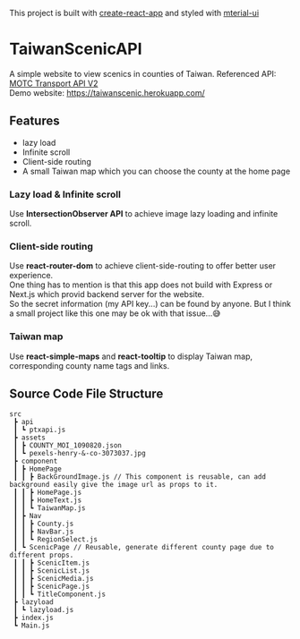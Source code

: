This project is built with [create-react-app](https://github.com/facebook/create-react-app) and styled with [mterial-ui](https://github.com/mui-org/material-ui)
# TaiwanScenicAPI
A simple website to view scenics in counties of Taiwan. Referenced API: [MOTC Transport API V2](https://ptx.transportdata.tw/MOTC?t=Tourism&v=2)<br/>
Demo website: https://taiwanscenic.herokuapp.com/
## Features
* lazy load <br/>
* Infinite scroll <br/>
* Client-side routing <br/>
* A small Taiwan map which you can choose the county at the home page <br/>
### Lazy load & Infinite scroll
Use **IntersectionObserver API** to achieve image lazy loading and infinite scroll.
### Client-side routing
Use **react-router-dom** to achieve client-side-routing to offer better user experience. <br/>
One thing has to mention is that this app does not build with Express or Next.js which provid backend server for the website. <br/>
So the secret information (my API key...) can be found by anyone. But I think a small project like this one may be ok with that issue...:sweat_smile:
### Taiwan map
Use **react-simple-maps** and **react-tooltip** to display Taiwan map, corresponding county name tags and links.
## Source Code File Structure
```
src
 ┣ api
 ┃ ┗ ptxapi.js
 ┣ assets
 ┃ ┣ COUNTY_MOI_1090820.json
 ┃ ┗ pexels-henry-&-co-3073037.jpg
 ┣ component
 ┃ ┣ HomePage
 ┃ ┃ ┣ BackGroundImage.js // This component is reusable, can add background easily give the image url as props to it.
 ┃ ┃ ┣ HomePage.js
 ┃ ┃ ┣ HomeText.js
 ┃ ┃ ┗ TaiwanMap.js
 ┃ ┣ Nav
 ┃ ┃ ┣ County.js
 ┃ ┃ ┣ NavBar.js
 ┃ ┃ ┗ RegionSelect.js
 ┃ ┗ ScenicPage // Reusable, generate different county page due to different props.
 ┃ ┃ ┣ ScenicItem.js
 ┃ ┃ ┣ ScenicList.js
 ┃ ┃ ┣ ScenicMedia.js
 ┃ ┃ ┣ ScenicPage.js
 ┃ ┃ ┗ TitleComponent.js
 ┣ lazyload
 ┃ ┗ lazyload.js
 ┣ index.js
 ┗ Main.js
 ```

